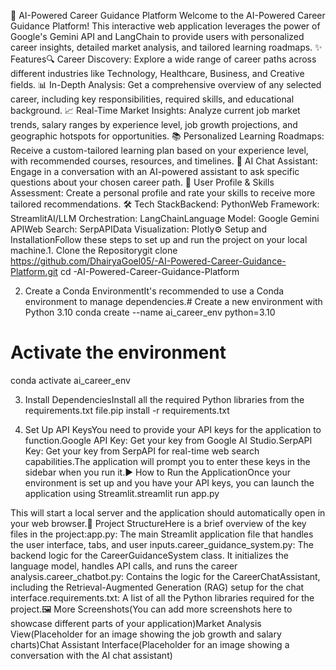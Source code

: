 🚀 AI-Powered Career Guidance Platform
Welcome to the AI-Powered Career Guidance Platform! This interactive web application leverages the power of Google's Gemini API and LangChain to provide users with personalized career insights, detailed market analysis, and tailored learning roadmaps.
✨ Features🔍 Career Discovery: Explore a wide range of career paths across different industries like Technology, Healthcare, Business, and Creative fields.
📊 In-Depth Analysis: Get a comprehensive overview of any selected career, including key responsibilities, required skills, and educational background.
📈 Real-Time Market Insights: Analyze current job market trends, salary ranges by experience level, job growth projections, and geographic hotspots for opportunities.
📚 Personalized Learning Roadmaps: Receive a custom-tailored learning plan based on your experience level, with recommended courses, resources, and timelines.
💬 AI Chat Assistant: Engage in a conversation with an AI-powered assistant to ask specific questions about your chosen career path.
👤 User Profile & Skills Assessment: Create a personal profile and rate your skills to receive more tailored recommendations.
🛠️ Tech StackBackend: PythonWeb Framework: StreamlitAI/LLM Orchestration: LangChainLanguage Model: Google Gemini APIWeb Search: SerpAPIData Visualization: Plotly⚙️ Setup and InstallationFollow these steps to set up and run the project on your local machine.1. Clone the Repositorygit clone https://github.com/DhairyaGoel05/-AI-Powered-Career-Guidance-Platform.git
cd -AI-Powered-Career-Guidance-Platform

2. Create a Conda EnvironmentIt's recommended to use a Conda environment to manage dependencies.# Create a new environment with Python 3.10
conda create --name ai_career_env python=3.10

# Activate the environment
conda activate ai_career_env

3. Install DependenciesInstall all the required Python libraries from the requirements.txt file.pip install -r requirements.txt

4. Set Up API KeysYou need to provide your API keys for the application to function.Google API Key: Get your key from Google AI Studio.SerpAPI Key: Get your key from SerpAPI for real-time web search capabilities.The application will prompt you to enter these keys in the sidebar when you run it.▶️ How to Run the ApplicationOnce your environment is set up and you have your API keys, you can launch the application using Streamlit.streamlit run app.py

This will start a local server and the application should automatically open in your web browser.📂 Project StructureHere is a brief overview of the key files in the project:app.py: The main Streamlit application file that handles the user interface, tabs, and user inputs.career_guidance_system.py: The backend logic for the CareerGuidanceSystem class. It initializes the language model, handles API calls, and runs the career analysis.career_chatbot.py: Contains the logic for the CareerChatAssistant, including the Retrieval-Augmented Generation (RAG) setup for the chat interface.requirements.txt: A list of all the Python libraries required for the project.🖼️ More Screenshots(You can add more screenshots here to showcase different parts of your application)Market Analysis View(Placeholder for an image showing the job growth and salary charts)Chat Assistant Interface(Placeholder for an image showing a conversation with the AI chat assistant)
